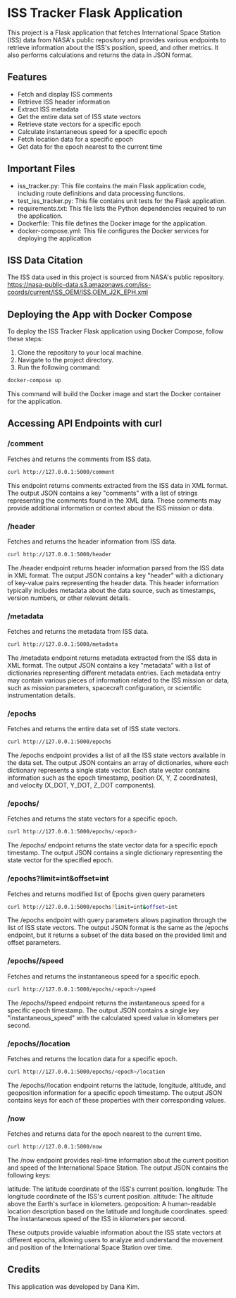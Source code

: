 # ISS Tracker Flask Application

This project is a Flask application that fetches International Space Station (ISS) data from NASA's public repository and provides various endpoints to retrieve information about the ISS's position, speed, and other metrics. It also performs calculations and returns the data in JSON format.

## Features

- Fetch and display ISS comments
- Retrieve ISS header information
- Extract ISS metadata
- Get the entire data set of ISS state vectors
- Retrieve state vectors for a specific epoch
- Calculate instantaneous speed for a specific epoch
- Fetch location data for a specific epoch
- Get data for the epoch nearest to the current time

## Important Files
- iss_tracker.py: This file contains the main Flask application code, including route definitions and data processing functions.
- test_iss_tracker.py: This file contains unit tests for the Flask application.
- requirements.txt: This file lists the Python dependencies required to run the application.
- Dockerfile: This file defines the Docker image for the application.
- docker-compose.yml: This file configures the Docker services for deploying the application

## ISS Data Citation
The ISS data used in this project is sourced from NASA's public repository. 
https://nasa-public-data.s3.amazonaws.com/iss-coords/current/ISS_OEM/ISS.OEM_J2K_EPH.xml

## Deploying the App with Docker Compose
To deploy the ISS Tracker Flask application using Docker Compose, follow these steps:

1. Clone the repository to your local machine.
2. Navigate to the project directory.
3. Run the following command:
```bash
docker-compose up
```
This command will build the Docker image and start the Docker container for the application.

## Accessing API Endpoints with curl
### /comment
Fetches and returns the comments from ISS data.
```bash
curl http://127.0.0.1:5000/comment
```
This endpoint returns comments extracted from the ISS data in XML format. The output JSON contains a key "comments" with a list of strings representing the comments found in the XML data. These comments may provide additional information or context about the ISS mission or data.

### /header
Fetches and returns the header information from ISS data.
```bash
curl http://127.0.0.1:5000/header
```
The /header endpoint returns header information parsed from the ISS data in XML format. The output JSON contains a key "header" with a dictionary of key-value pairs representing the header data. This header information typically includes metadata about the data source, such as timestamps, version numbers, or other relevant details.

### /metadata
Fetches and returns the metadata from ISS data.
```bash
curl http://127.0.0.1:5000/metadata
```
The /metadata endpoint returns metadata extracted from the ISS data in XML format. The output JSON contains a key "metadata" with a list of dictionaries representing different metadata entries. Each metadata entry may contain various pieces of information related to the ISS mission or data, such as mission parameters, spacecraft configuration, or scientific instrumentation details.

### /epochs
Fetches and returns the entire data set of ISS state vectors.
```bash
curl http://127.0.0.1:5000/epochs
```
The /epochs endpoint provides a list of all the ISS state vectors available in the data set. The output JSON contains an array of dictionaries, where each dictionary represents a single state vector. Each state vector contains information such as the epoch timestamp, position (X, Y, Z coordinates), and velocity (X_DOT, Y_DOT, Z_DOT components).

### /epochs/<epoch>
Fetches and returns the state vectors for a specific epoch.
```bash
curl http://127.0.0.1:5000/epochs/<epoch>
```
The /epochs/<epoch> endpoint returns the state vector data for a specific epoch timestamp. The output JSON contains a single dictionary representing the state vector for the specified epoch.

### /epochs?limit=int&offset=int
Fetches and returns modified list of Epochs given query parameters
```bash
curl http://127.0.0.1:5000/epochs?limit=int&offset=int
```
The /epochs endpoint with query parameters allows pagination through the list of ISS state vectors. The output JSON format is the same as the /epochs endpoint, but it returns a subset of the data based on the provided limit and offset parameters.

### /epochs/<epoch>/speed
Fetches and returns the instantaneous speed for a specific epoch.
```bash
curl http://127.0.0.1:5000/epochs/<epoch>/speed
```
The /epochs/<epoch>/speed endpoint returns the instantaneous speed for a specific epoch timestamp. The output JSON contains a single key "instantaneous_speed" with the calculated speed value in kilometers per second.

### /epochs/<epoch>/location
Fetches and returns the location data for a specific epoch.
```bash
curl http://127.0.0.1:5000/epochs/<epoch>/location
```
The /epochs/<epoch>/location endpoint returns the latitude, longitude, altitude, and geoposition information for a specific epoch timestamp. The output JSON contains keys for each of these properties with their corresponding values.

### /now
Fetches and returns data for the epoch nearest to the current time.
```bash
curl http://127.0.0.1:5000/now
```
The /now endpoint provides real-time information about the current position and speed of the International Space Station. The output JSON contains the following keys:

latitude: The latitude coordinate of the ISS's current position.
longitude: The longitude coordinate of the ISS's current position.
altitude: The altitude above the Earth's surface in kilometers.
geoposition: A human-readable location description based on the latitude and longitude coordinates.
speed: The instantaneous speed of the ISS in kilometers per second.

These outputs provide valuable information about the ISS state vectors at different epochs, allowing users to analyze and understand the movement and position of the International Space Station over time.

## Credits
This application was developed by Dana Kim.
